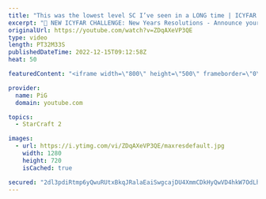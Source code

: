 ```yaml
---
title: "This was the lowest level SC I’ve seen in a LONG time | ICYFAR \"Spooktober\" - StarCraft 2"
excerpt: "🤯 NEW ICYFAR CHALLENGE: New Years Resolutions - Announce your strategy in chat at the start of the game, then follow through on it! Send submissions to eonblu95@gmail.com as attachment AND only ICYFAR as the subject. Max 1 replay per person. Latest submission is on the 12th January  🤯 In this month’s"
originalUrl: https://youtube.com/watch?v=ZDqAXeVP3QE
type: video
length: PT32M33S
publishedDateTime: 2022-12-15T09:12:58Z
heat: 50

featuredContent: "<iframe width=\"800\" height=\"500\" frameborder=\"0\" src=\"https://www.youtube.com/embed/ZDqAXeVP3QE\" allow=\"accelerometer; autoplay; encrypted-media; gyroscope; picture-in-picture\" allowfullscreen></iframe>"

provider:
  name: PiG
  domain: youtube.com

topics:
  - StarCraft 2

images:
  - url: https://i.ytimg.com/vi/ZDqAXeVP3QE/maxresdefault.jpg
    width: 1280
    height: 720
    isCached: true

secured: "2dl3pdiRtmp6yQwuRUtxBkqJRalaEaiSwgcajDU4XmmCDkHyQwVD4hkW7OdLhmveMTvhPCnUCnEAbYdOZEzzPK/SL3ghg6q2hTzSACNFhqFP3564NLkOk/VHnKRyls00vZVEbAjZ5Gl7Y2cknircBCrMDGKFCYS0QAIz+HEVVbiY+XZxzeoNQIIISFFn1XDEcsYksTPYhhQmIZ2++x1nwolzDbemsbGNHn6zBqMmmqyUajmeGcMjHWcMvWBqrhh/BFx6X7U2aOTc89TyUOcaxMrrf+ZcuKgy8acIa8Guxiva1fTEpJ3VK1308d3uocNTP/VhN856qz76yte1NjZBxjRdc6dY+oy7t//fWPoJOO6B2VuxJOa5xcpe4NFdetvmeIphqzO83kX03w/uOjSH69DdnlxourJInQryXG7HD3c=;qUPK+7OKavcb/caMTWstOg=="
---
```


